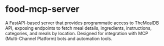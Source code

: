 # food-mcp-server
A FastAPI-based server that provides programmatic access to TheMealDB API, exposing endpoints to fetch meal details, ingredients, instructions, categories, and meals by location. Designed for integration with MCP (Multi-Channel Platform) bots and automation tools.
